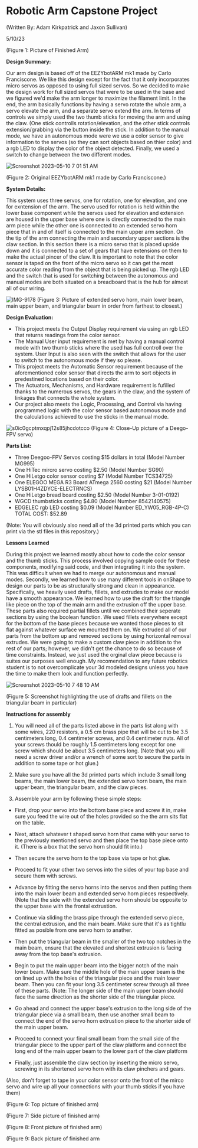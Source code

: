 # Robotic Arm Capstone Project
(Written By: Adam Kirkpatrick and Jaxon Sullivan)

5/10/23


(Figure 1: Picture of Finished Arm)

**Design Summary:**

Our arm design is based off of the EEZYbotARM mk1 made by Carlo Franciscone. We like this design except for the fact that it only incorporates micro servos as opposed to using full sized servos. So we decided to make the design work for full sized servos that were to be used in the base and we figured we'd make the arm longer to maximize the filament limit. In the end, the arm basically functions by having a servo rotate the whole arm, a servo elevate the arm, and a separate servo extend the arm. In terms of controls we simply used the two thumb sticks for moving the arm and using the claw. (One stick controlls rotation/elevation, and the other stick controls extension/grabbing via the button inside the stick. In addition to the manual mode, we have an autonomous mode were we use a color sensor to give information to the servos (so they can sort objects based on thier color) and a rgb LED to display the color of the object detected. Finally, we used a switch to change between the two different modes.

![Screenshot 2023-05-10 7 01 51 AM](https://github.com/JaxonSullivan5/Jaxon-and-Adam-Capstone-Project/assets/99275889/0bbcb154-71bc-4c67-937c-7d67f1c473c3)

(Figure 2: Original EEZYbotARM mk1 made by Carlo Franciscone.)

**System Details:**

This system uses three servos, one for rotation, one for elevation, and one for exntension of the arm. The servo used for rotation is held within the lower base component while the servos used for elevation and extension are housed in the upper base where one is directly connected to the main arm piece while the other one is connected to an extended servo horn piece that in and of itself is connected to the main upper arm section. On the tip of the arm connecting the main and secondary upper sections is the claw section. In this section there is a micro servo that is placed upside down and it is connected to a set of gears that have extensions on them to make the actual pincer of the claw. It is important to note that the color sensor is taped on the front of the micro servo so it can get the most accurate color reading from the object that is being picked up. The rgb LED and the switch that is used for switching between the autonomous and manual modes are both situated on a breadboard that is the hub for almost all of our wiring.

![IMG-9178](https://github.com/JaxonSullivan5/Jaxon-and-Adam-Capstone-Project/assets/99275889/ee6b92a0-0d28-497e-9008-0f556b7afe6d)
(Figure 3: Picture of extended servo horn, main lower beam, main upper beam, and triangular beam in order from farthest to closest.)

**Design Evaluation:**

* This project meets the Output Display requirement via using an rgb LED that returns readings from the color sensor.
* The Manual User input requirement is met by having a manual control mode with two thumb sticks where the used has full controll over the system. User Input is also seen with the switch that allows for the user to switch to the autonomous mode if they so please.
* This project meets the Automatic Sensor requirement because of the aforementioned color sensor that directs the arm to sort objects in predestined locations based on their color.
* The Actuators, Mechanisms, and Hardware requirement is fufilled thanks to the numerous servos, the gears in the claw, and the system of linkages that connects the whole system.
* Our project also meets the Logic, Processing, and Control via having programmed logic with the color sensor based autonomous mode and the calculations achieved to use the sticks in the manual mode.

![s0ic0gcptmxqpj12s85jhcdotcco](https://github.com/JaxonSullivan5/Jaxon-and-Adam-Capstone-Project/assets/99275889/e3746fe6-fec4-45f2-8306-8ce36f90db0a)
(Figure 4: Close-Up picture of a Deego-FPV servo)

**Parts List:**

* Three Deegoo-FPV Servos costing $15 dollars in total
 (Model Number MG995)
* One HiTec mircro servo costing $2.50
 (Model Number SG90)
* One HiLetgo color sensor costing $7
 (Model Number TCS34725)
* One ELEGOO MEGA R3 Board ATmega 2560 costing $21
 (Model Number LYSB01H4ZDYCE-ELECTRNCS)
* One HiLetgo bread board costing $2.50
 (Model Number 3-01-0192)
* WGCD thumbsticks costing $4.80
 (Model Number 8542140575)
* EDGELEC rgb LED costing $0.09
 (Model Number ED_YW05_RGB-4P-C)
 TOTAL COST: $52.89

(Note: You will obviously also need all of the 3d printed parts which you can print via the stl files in this repository.)

 **Lessons Learned**
 
 During this project we learned mostly about how to code the color sensor and the thumb sticks. This process involved copying sample code for these components, modifying said code, and then integrating it into the system. This was difficult when we had to merge our autonomous and manual modes. Secondly, we learned how to use many different tools in onShape to design our parts to be as structurally strong and clean in appearance. Specifically, we heavily used drafts, fillets, and extrudes to make our model have a smooth appearance. We learned how to use the draft for the triangle like piece on the top of the main arm and the extrusion off the upper base. These parts also required partial fillets until we combined their seperate sections by using the boolean function. We used fillets everywhere except for the bottom of the base pieces because we wanted those pieces to sit flat against whatever surface we mounted them on. We extruded all of our parts from the bottom up and removed sections by using horizontal removal extrudes. We were going to make a custom claw piece in addition to the rest of our parts; however, we didn't get the chance to do so because of time constraints. Instead, we just used the orginal claw piece because is suites our purposes well enough. My recomendation to any future robotics student is to not overcomplicate your 3d modeled designs unless you have the time to make them look and function perfectly.
 
![Screenshot 2023-05-10 7 48 10 AM](https://github.com/JaxonSullivan5/Jaxon-and-Adam-Capstone-Project/assets/99275889/bd846c3f-ae16-46bf-96ac-c483dc95b708)

(Figure 5: Screenshot highlighting the use of drafts and fillets on the triangular beam in particular)

 **Instructions for assembly**

1. You will need all of the parts listed above in the parts list along with some wires, 220 resistors, a 0.5 cm brass pipe that will be cut to be 3.5 centimeters long, 0.4 centimeter screws, and 0.4 centimeter nuts. All of your screws thould be roughly 1.5 centimeters long except for one screw which should be about 3.5 centimeters long. (Note that you will need a screw driver and/or a wrench of some sort to secure the parts in addition to some tape or hot glue.) 

2. Make sure you have all the 3d printed parts which include 3 small long beams, the main lower beam, the extended servo horn beam, the main upper beam, the triangular beam, and the claw pieces. 

3. Assemble your arm by following these simple steps:

* First, drop your servo into the bottom base piece and screw it in, make sure you feed the wire out of the holes provided so the the arm sits flat on the table.

* Next, attach whatever t shaped servo horn that came with your servo to the previously mentioned servo and then place the top base piece onto it. (There is a box that the servo horn should fit into.)

* Then secure the servo horn to the top base via tape or hot glue.
* Proceed to fit your other two servos into the sides of your top base and secure them with screws.

* Advance by fitting the servo horns into the servos and then putting them into the main lower beam and extended servo horn pieces respectively. (Note that the side with the extended servo horn should be opposite to the upper base with the frontal extrustion.

* Continue via sliding the brass pipe through the extended servo piece, the central extrusion, and the main beam. Make sure that it's as tightlu fitted as posible from one servo horn to anather.

* Then put the triangular beam in the smaller of the two top notches in the main beam, ensure that the elevated and shortest extrusion is facing away from the top base's extrusion.

* Begin to put the main upper beam into the bigger notch of the main lower beam. Make sure the middle hole of the main upper beam is the on lined up with the holes of the triangular piece and the main lower beam. Then you can fit your long 3.5 centimeter screw through all three of these parts. (Note: The longer side of the main upper beam should face the same direction as the shorter side of the triangular piece.

* Go ahead and connect the upper base's extrusion to the long side of the triangular piece via a small beam, then use another small beam to connect the end of the servo horn extrustion piece to the shorter side of the main upper beam.

* Proceed to connect your final small beam from the small side of the triangular piece to the upper part of the claw platform and connect tbe long end of the main upper beam to the lower part of the claw platform

* Finally, just assemble the claw section by inserting the micro servo, screwing in its shortened servo horn with its claw pinchers and gears. 

(Also, don't forget to tape in your color sensor onto the front of the mirco servo and wire up all your connections with your thumb sticks if you have them)


(Figure 6: Top picture of finished arm)


(Figure 7: Side picture of finished arm)


(Figure 8: Front picture of finished arm)


(Figure 9: Back picture of finished arm
